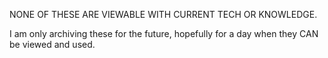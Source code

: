NONE OF THESE ARE VIEWABLE WITH CURRENT TECH OR KNOWLEDGE.

I am only archiving these for the future, hopefully for a day when they CAN be viewed and used.